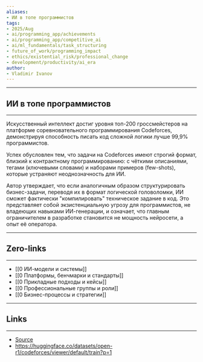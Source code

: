 ```yaml
---
aliases: 
- ИИ в топе программистов
tags:
- 2025/Aug
- ai/programming_app/achievements
- ai/programming_app/competitive_ai
- ai/ml_fundamentals/task_structuring
- future_of_work/programming_impact
- ethics/existential_risk/professional_change
- development/productivity/ai_era
author:
- Vladimir Ivanov
---
```

-----
##  ИИ в топе программистов
-----
Искусственный интеллект достиг уровня топ-200 гроссмейстеров на платформе соревновательного программирования Codeforces, демонстрируя способность писать код сложной логики лучше 99,9% программистов. 

Успех обусловлен тем, что задачи на Codeforces имеют строгий формат, близкий к контрактному программированию: с чёткими описаниями, тегами (ключевыми словами) и наборами примеров (few-shots), которые устраняют неоднозначность для ИИ. 

Автор утверждает, что если аналогичным образом структурировать бизнес-задачи, переводя их в формат логической головоломки, ИИ сможет фактически "компилировать" техническое задание в код. Это представляет собой экзистенциальную угрозу для программистов, не владеющих навыками ИИ-генерации, и означает, что главным ограничителем в разработке становится не мощность нейросети, а опыт её оператора.

---
## Zero-links
---
- [[0 ИИ-модели и системы]]
- [[0 Платформы, бенчмарки и стандарты]]
- [[0 Прикладные подходы и кейсы]]
- [[0 Профессиональные группы и роли]]
- [[0 Бизнес-процессы и стратегии]]

---
## Links
---
- [Source](https://t.me/turboproject/1944)
- https://huggingface.co/datasets/open-r1/codeforces/viewer/default/train?p=1
